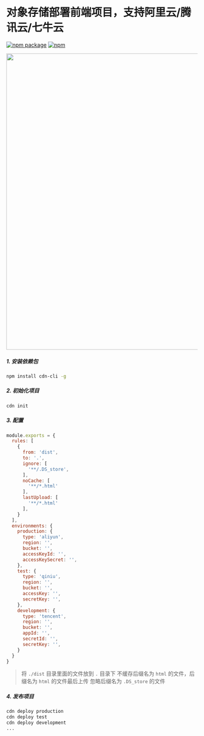 # 对象存储部署前端项目，支持阿里云/腾讯云/七牛云

[![npm package](https://img.shields.io/npm/v/cdn-cli.svg)](https://www.npmjs.org/package/cdn-cli)
[![npm](https://img.shields.io/npm/dt/cdn-cli.svg?style=flat-square)](https://www.npmjs.com/package/cdn-cli)

<img src="https://github.com/chooin/cdn-cli/blob/master/awesome.gif" width="780" height="auto" />

##### 1. 安装依赖包

```sh
npm install cdn-cli -g
```

##### 2. 初始化项目

```sh
cdn init
```

##### 3. 配置

``` js
module.exports = {
  rules: [
    {
      from: 'dist',
      to: '.',
      ignore: [
        '**/.DS_store',
      ],
      noCache: [
        '**/*.html'
      ],
      lastUpload: [
        '**/*.html'
      ],
    }
  ],
  environments: {
    production: {
      type: 'aliyun',
      region: '',
      bucket: '',
      accessKeyId: '',
      accessKeySecret: '',
    },
    test: {
      type: 'qiniu',
      region: '',
      bucket: '',
      accessKey: '',
      secretKey: '',
    },
    development: {
      type: 'tencent',
      region: '',
      bucket: '',
      appId: '',
      secretId: '',
      secretKey: '',
    }
  }
}

```

> 将 `./dist` 目录里面的文件放到 `.` 目录下
> 不缓存后缀名为 `html` 的文件，后缀名为 `html` 的文件最后上传
> 忽略后缀名为 `.DS_store` 的文件

##### 4. 发布项目

``` sh
cdn deploy production
cdn deploy test
cdn deploy development
...
```


